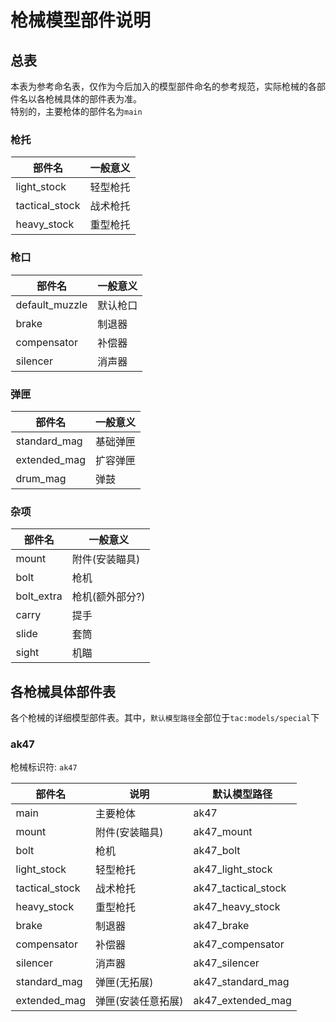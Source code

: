 <style>
    table {
        margin-left: 0.1%
    }
</style>
# 枪械模型部件说明

## 总表
本表为参考命名表，仅作为今后加入的模型部件命名的参考规范，实际枪械的各部件名以各枪械具体的部件表为准。  
特别的，主要枪体的部件名为`main`  
### 枪托
|部件名|一般意义|
|---|---|
|light_stock|轻型枪托|
|tactical_stock|战术枪托|
|heavy_stock|重型枪托|

### 枪口
|部件名|一般意义|
|---|---|
|default_muzzle|默认枪口|
|brake|制退器|
|compensator|补偿器|
|silencer|消声器|

### 弹匣
|部件名|一般意义|
|---|---|
|standard_mag|基础弹匣|
|extended_mag|扩容弹匣|
|drum_mag|弹鼓|

### 杂项
|部件名|一般意义|
|---|---|
|mount|附件(安装瞄具)|
|bolt|枪机|
|bolt_extra|枪机(额外部分?)|
|carry|提手|
|slide|套筒|
|sight|机瞄|

## 各枪械具体部件表  
各个枪械的详细模型部件表。其中，`默认模型路径`全部位于`tac:models/special`下
### ak47
枪械标识符: `ak47`  

|部件名|说明|默认模型路径|
|---|---|---|
|main|主要枪体|ak47|
|mount|附件(安装瞄具)|ak47_mount|
|bolt|枪机|ak47_bolt|
|light_stock|轻型枪托|ak47_light_stock|
|tactical_stock|战术枪托|ak47_tactical_stock|
|heavy_stock|重型枪托|ak47_heavy_stock|
|brake|制退器|ak47_brake|
|compensator|补偿器|ak47_compensator|
|silencer|消声器|ak47_silencer|
|standard_mag|弹匣(无拓展)|ak47_standard_mag|
|extended_mag|弹匣(安装任意拓展)|ak47_extended_mag|
